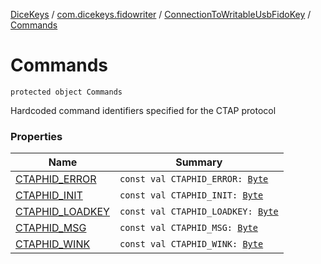 [DiceKeys](../../../index.md) / [com.dicekeys.fidowriter](../../index.md) / [ConnectionToWritableUsbFidoKey](../index.md) / [Commands](./index.md)

# Commands

`protected object Commands`

Hardcoded command identifiers specified for the CTAP protocol

### Properties

| Name | Summary |
|---|---|
| [CTAPHID_ERROR](-c-t-a-p-h-i-d_-e-r-r-o-r.md) | `const val CTAPHID_ERROR: `[`Byte`](https://kotlinlang.org/api/latest/jvm/stdlib/kotlin/-byte/index.html) |
| [CTAPHID_INIT](-c-t-a-p-h-i-d_-i-n-i-t.md) | `const val CTAPHID_INIT: `[`Byte`](https://kotlinlang.org/api/latest/jvm/stdlib/kotlin/-byte/index.html) |
| [CTAPHID_LOADKEY](-c-t-a-p-h-i-d_-l-o-a-d-k-e-y.md) | `const val CTAPHID_LOADKEY: `[`Byte`](https://kotlinlang.org/api/latest/jvm/stdlib/kotlin/-byte/index.html) |
| [CTAPHID_MSG](-c-t-a-p-h-i-d_-m-s-g.md) | `const val CTAPHID_MSG: `[`Byte`](https://kotlinlang.org/api/latest/jvm/stdlib/kotlin/-byte/index.html) |
| [CTAPHID_WINK](-c-t-a-p-h-i-d_-w-i-n-k.md) | `const val CTAPHID_WINK: `[`Byte`](https://kotlinlang.org/api/latest/jvm/stdlib/kotlin/-byte/index.html) |
